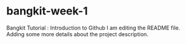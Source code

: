 # bangkit-week-1
Bangkit Tutorial : Introduction to Github
I am editing the README file. Adding some more details about the project description.
